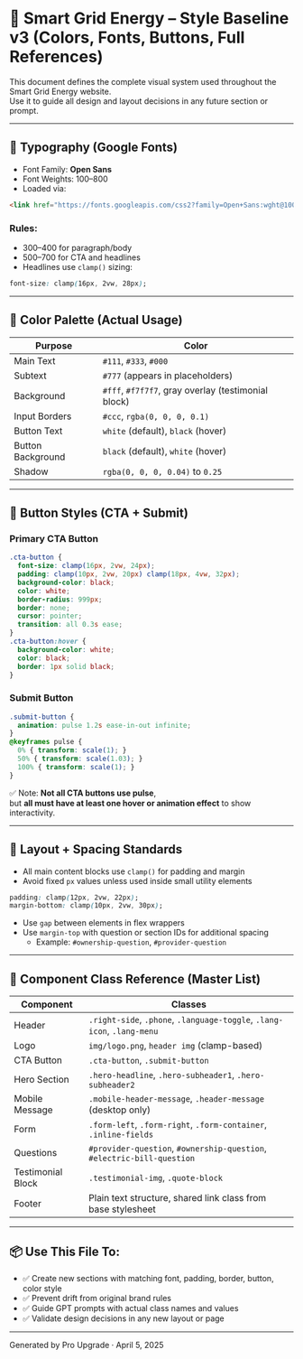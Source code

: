 
# 🎨 Smart Grid Energy – Style Baseline v3 (Colors, Fonts, Buttons, Full References)

This document defines the complete visual system used throughout the Smart Grid Energy website.  
Use it to guide all design and layout decisions in any future section or prompt.

---

## 📘 Typography (Google Fonts)

- Font Family: **Open Sans**
- Font Weights: 100–800
- Loaded via:
```html
<link href="https://fonts.googleapis.com/css2?family=Open+Sans:wght@100;200;300;400;500;600;700;800&display=swap" rel="stylesheet">
```

### Rules:
- 300–400 for paragraph/body
- 500–700 for CTA and headlines
- Headlines use `clamp()` sizing:
```css
font-size: clamp(16px, 2vw, 28px);
```

---

## 🎨 Color Palette (Actual Usage)

| Purpose | Color |
|---------|-------|
| Main Text | `#111`, `#333`, `#000` |
| Subtext | `#777` (appears in placeholders) |
| Background | `#fff`, `#f7f7f7`, gray overlay (testimonial block) |
| Input Borders | `#ccc`, `rgba(0, 0, 0, 0.1)` |
| Button Text | `white` (default), `black` (hover) |
| Button Background | `black` (default), `white` (hover) |
| Shadow | `rgba(0, 0, 0, 0.04)` to `0.25` |

---

## 🔘 Button Styles (CTA + Submit)

### Primary CTA Button
```css
.cta-button {
  font-size: clamp(16px, 2vw, 24px);
  padding: clamp(10px, 2vw, 20px) clamp(18px, 4vw, 32px);
  background-color: black;
  color: white;
  border-radius: 999px;
  border: none;
  cursor: pointer;
  transition: all 0.3s ease;
}
.cta-button:hover {
  background-color: white;
  color: black;
  border: 1px solid black;
}
```

### Submit Button
```css
.submit-button {
  animation: pulse 1.2s ease-in-out infinite;
}
@keyframes pulse {
  0% { transform: scale(1); }
  50% { transform: scale(1.03); }
  100% { transform: scale(1); }
}
```

✅ Note: **Not all CTA buttons use pulse**,  
but **all must have at least one hover or animation effect** to show interactivity.

---

## 📐 Layout + Spacing Standards

- All main content blocks use `clamp()` for padding and margin
- Avoid fixed `px` values unless used inside small utility elements

```css
padding: clamp(12px, 2vw, 22px);
margin-bottom: clamp(10px, 2vw, 30px);
```

- Use `gap` between elements in flex wrappers
- Use `margin-top` with question or section IDs for additional spacing
  - Example: `#ownership-question`, `#provider-question`

---

## 🧩 Component Class Reference (Master List)

| Component | Classes |
|----------|---------|
| Header | `.right-side`, `.phone`, `.language-toggle`, `.lang-icon`, `.lang-menu` |
| Logo | `img/logo.png`, `header img` (clamp-based) |
| CTA Button | `.cta-button`, `.submit-button` |
| Hero Section | `.hero-headline`, `.hero-subheader1`, `.hero-subheader2` |
| Mobile Message | `.mobile-header-message`, `.header-message` (desktop only) |
| Form | `.form-left`, `.form-right`, `.form-container`, `.inline-fields` |
| Questions | `#provider-question`, `#ownership-question`, `#electric-bill-question` |
| Testimonial Block | `.testimonial-img`, `.quote-block` |
| Footer | Plain text structure, shared link class from base stylesheet |

---

## 📦 Use This File To:

- ✅ Create new sections with matching font, padding, border, button, color style
- ✅ Prevent drift from original brand rules
- ✅ Guide GPT prompts with actual class names and values
- ✅ Validate design decisions in any new layout or page

---

Generated by Pro Upgrade · April 5, 2025

